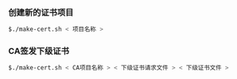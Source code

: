 ### 创建新的证书项目
```bash
$./make-cert.sh < 项目名称 >
```

### CA签发下级证书
```bash
$./make-cert.sh < CA项目名称 > < 下级证书请求文件 > < 下级证书文件 >
```
